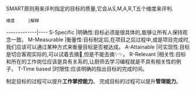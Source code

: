 SMART原则用来评判指定的目标的质量,它会从S,M,A,R,T五个维度来评判.

    维度     |解释
-------------|----
S-Specific   |明确性:目标必须是很具体的,能够让所有人保持观念一致。
M-Measurable |衡量性:目标制定后,在项目之后过程中,或是项目完成时,我们应该可以通过某种方式来衡量目标是否被达成。
A-Attainable |可实现性:目标是切合客观实际的,可以试着去摘🍑,但是不能去摘✨✨。
R-Relevant   |相关性:目标和所在的工作岗位应该是具有关系的,让厨师去学习编程就是不具有相关性的例子。
T-Time based |时限性:应该明确的指出目标的完成时间。

制定目标的过程可以提升<b>工作掌控能力</b>。
完成目标的过程可以提升<b>管理能力</b>。
